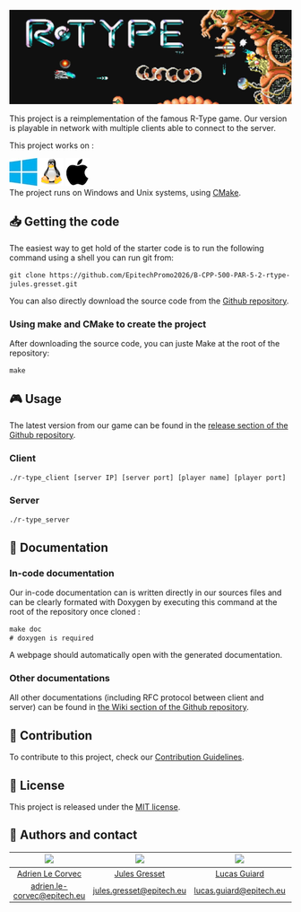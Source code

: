 ![R-Type banner](./images/rtype_banner.png)

This project is a reimplementation of the famous R-Type game. Our version is playable in network with multiple clients able to connect to the server.

This project works on :

![windows logo](./images/windows-logo.jpg) ![linux logo](./images/linux-logo.png) ![apple logo](./images/apple-logo.png)  
The project runs on Windows and Unix systems, using [CMake](https://cmake.org/).

## 📥 Getting the code
The easiest way to get hold of the starter code is to run the following command using a shell you can run git from:

```
git clone https://github.com/EpitechPromo2026/B-CPP-500-PAR-5-2-rtype-jules.gresset.git
```
You can also directly download the source code from the [Github repository](https://github.com/EpitechPromo2026/B-CPP-500-PAR-5-2-rtype-jules.gresset.git).

### Using make and CMake to create the project

After downloading the source code, you can juste Make at the root of the repository:
```
make
```

## 🎮 Usage
The latest version from our game can be found in the [release section of the Github repository](https://github.com/EpitechPromo2026/B-FUN-500-PAR-5-1-glados-theo.fouque/releases).

### Client
```
./r-type_client [server IP] [server port] [player name] [player port]
```

### Server
```
./r-type_server
```
## 📑 Documentation
### In-code documentation
Our in-code documentation can is written directly in our sources files and can be clearly formated with Doxygen by executing this command at the root of the repository once cloned :
```
make doc
# doxygen is required
```
A webpage should automatically open with the generated documentation.
### Other documentations
All other documentations (including RFC protocol between client and server) can be found in [the Wiki section of the Github repository](https://github.com/EpitechPromo2026/B-CPP-500-PAR-5-2-rtype-jules.gresset/wiki).

## 📮 Contribution
To contribute to this project, check our [Contribution Guidelines](https://github.com/EpitechPromo2026/B-CPP-500-PAR-5-2-rtype-jules.gresset/blob/main/docs/CONTRIBUTING.md).

## 📝 License
This project is released under the [MIT license](https://github.com/EpitechPromo2026/B-CPP-500-PAR-5-2-rtype-jules.gresset/blob/main/docs/LICENSE.md).

## 👭 Authors and contact
| <img src="https://github.com/alecorvec.png?size=85" width=85> |  <img src="https://github.com/JulesGresset.png?size=85" width=85> | <img src="https://github.com/Lucaslgd02.png?size=85" width=85> | <img src="https://github.com/Xantass.png?size=85" width=85> | <img src="https://github.com/Toki973.png?size=85" width=85> |
|:-:|:-:|:-:|:-:|:-:|
|[Adrien Le Corvec](https://github.com/alecorvec)|[Jules Gresset](https://github.com/JulesGresset)|[Lucas Guiard](https://github.com/Lucaslgd02)|[Théo Fouque](https://github.com/Xantass)|[Arthur Beaudelot](https://github.com/Toki973)
|adrien.le-corvec@epitech.eu|jules.gresset@epitech.eu|lucas.guiard@epitech.eu|theo.fouque@epitech.eu|arhur.beaudelot@epitech.eu|

